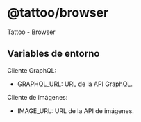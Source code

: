 # @tattoo/browser

Tattoo - Browser

## Variables de entorno

Cliente GraphQL:
  - GRAPHQL_URL: URL de la API GraphQL.

Cliente de imágenes:
  - IMAGE_URL: URL de la API de imágenes.
